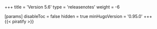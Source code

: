 +++
title = 'Version 5.6'
type = 'releasenotes'
weight = -6

[params]
  disableToc = false
  hidden = true
  minHugoVersion = '0.95.0'
+++
{{< piratify >}}

